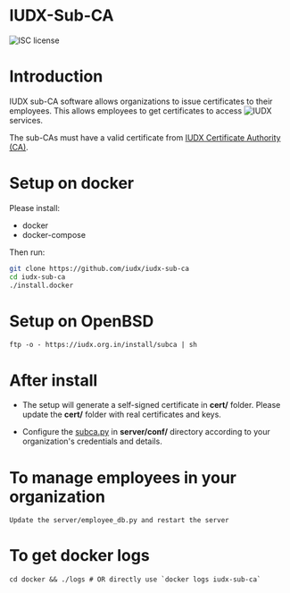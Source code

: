 # IUDX-Sub-CA

![ISC license](https://img.shields.io/badge/license-ISC-blue.svg)

# Introduction

IUDX sub-CA software allows organizations to issue certificates to their employees.
This allows employees to get certificates to access ![IUDX](https://www.iudx.org.in) services.

The sub-CAs must have a valid certificate from [IUDX Certificate Authority (CA)](https://ca.iudx.org.in). 

# Setup on docker

Please install:

- docker
- docker-compose

Then run:

```bash
git clone https://github.com/iudx/iudx-sub-ca
cd iudx-sub-ca
./install.docker
```

# Setup on OpenBSD 

	ftp -o - https://iudx.org.in/install/subca | sh

# After install 

- The setup will generate a self-signed certificate in **cert/** folder. Please update the **cert/** folder with real certificates and keys.
 
- Configure the [subca.py](https://github.com/iudx/iudx-sub-ca/blob/master/server/conf/subca.py "subca.py") in **server/conf/** directory according to your organization's credentials and details.

# To manage employees in your organization 

	Update the server/employee_db.py and restart the server

# To get docker logs

    cd docker && ./logs # OR directly use `docker logs iudx-sub-ca`
